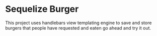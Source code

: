 # Sequelize Burger

This project uses handlebars view templating engine to save and store burgers that people have requested and eaten go ahead and try it out.